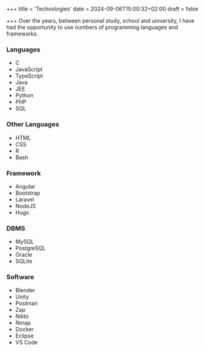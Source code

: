 +++
title = 'Technologies'
date = 2024-09-06T15:00:32+02:00
draft = false

+++
Over the years, between personal study, school and university, I have had the opportunity to use numbers of programming languages and frameworks.
### Languages
- C
- JavaScript
- TypeScript
- Java
- JEE
- Python
- PHP
- SQL
### Other Languages
- HTML
- CSS
- R
- Bash
### Framework
- Angular
- Bootstrap
- Laravel
- NodeJS
- Hugo
### DBMS
- MySQL
- PostgreSQL
- Oracle
- SQLite
### Software
- Blender
- Unity
- Postman
- Zap
- Nikto
- Nmap
- Docker
- Eclipse
- VS Code